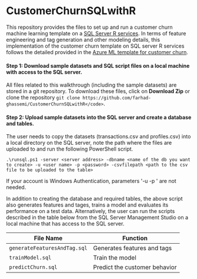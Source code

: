 # CustomerChurnSQLwithR
This repository provides the files to set up and run a customer churn machine learning template on a [SQL Server R services](https://msdn.microsoft.com/en-us/library/mt604845.aspx). In terms of feature engineering and tag generation and other modeling details, this implementation of the customer churn template on
SQL server R services follows the detailed provided in the [Azure ML template for customer churn](http://gallery.cortanaanalytics.com/Collection/Retail-Customer-Churn-Prediction-Template-1?share=1).  

#### Step 1: Download sample datasets and SQL script files on a local machine with access to the SQL server.
All files related to this walkthrough (including the sample datasets) are stored in a git repository. To download these files, click on **Download Zip** or clone the repository `git clone https://github.com/farhad-ghassemi/CustomerChurnSQLwithR</code>`.

#### Step 2: Upload sample datasets into the SQL server and create a database and tables.
The user needs to copy the datasets (transactions.csv and profiles.csv) into a local directory on the SQL server, note the path where the files are uploaded to and run the following PowerShell script.

```
.\runsql.ps1 -server <server address> -dbname <name of the db you want to create> -u <user name> -p <password> -csvfilepath <path to the csv file to be uploaded to the table>
```

If your account is Windows Authentication, parameters '-u <user name> -p <password>' are not needed. 

In addition to creating the database and 
required tables, the above script also generates features and tages, trains a model and evaluates its performance on a test data. Alternatively, the user can run the scripts described in the table below
from the SQL Server Management Studio on a local machine that has access to the SQL server.

|            File Name                    |          Function             |
|-----------------------------------------|-------------------------------|
| <code>generateFeaturesAndTag.sql</code> | Generates features and tags   |
| <code>trainModel.sql</code>             | Train the model               |
| <code>predictChurn.sql</code>           | Predict the customer behavior |